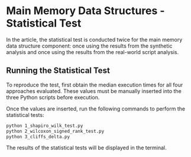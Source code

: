 # Main Memory Data Structures - Statistical Test

In the article, the statistical test is conducted twice for the main memory data structure component: once using the results from the synthetic analysis and once using the results from the real-world script analysis.

## Running the Statistical Test

To reproduce the test, first obtain the median execution times for all four approaches evaluated. These values must be manually inserted into the three Python scripts before execution.

Once the values are inserted, run the following commands to perform the statistical tests:


```bash
python 1_shapiro_wilk_test.py
python 2_wilcoxon_signed_rank_test.py
python 3_cliffs_delta.py
```

The results of the statistical tests will be displayed in the terminal.
